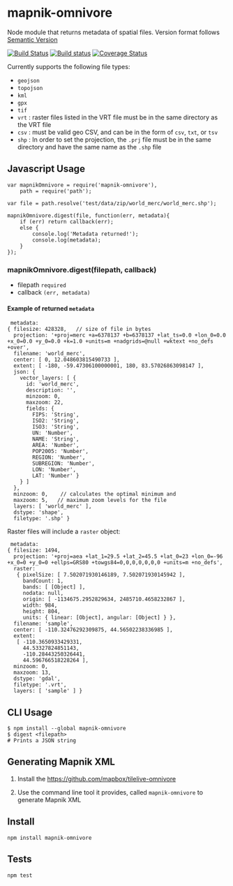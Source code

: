 # mapnik-omnivore
Node module that returns metadata of spatial files.
Version format follows [Semantic Version](http://semver.org/)

[![Build Status](https://travis-ci.org/mapbox/mapnik-omnivore.svg?branch=master)](https://travis-ci.org/mapbox/mapnik-omnivore)
[![Build status](https://ci.appveyor.com/api/projects/status/kr1qems47ex9wp3a?svg=true)](https://ci.appveyor.com/project/Mapbox/mapnik-omnivore)
[![Coverage Status](https://coveralls.io/repos/mapbox/mapnik-omnivore/badge.svg?branch=master)](https://coveralls.io/r/mapbox/mapnik-omnivore?branch=master)

Currently supports the following file types:
- `geojson`
- `topojson`
- `kml`
- `gpx`
- `tif`
- `vrt` : raster files listed in the VRT file must be in the same directory as the VRT file
- `csv` : must be valid geo CSV, and can be in the form of `csv`, `txt`, or `tsv`
- `shp` : In order to set the projection, the `.prj` file must be in the same directory and have the same name as the `.shp` file


## Javascript Usage

```
var mapnikOmnivore = require('mapnik-omnivore'),
    path = require('path');

var file = path.resolve('test/data/zip/world_merc/world_merc.shp');

mapnikOmnivore.digest(file, function(err, metadata){
	if (err) return callback(err);
	else {
		console.log('Metadata returned!');
		console.log(metadata);
	}
});
```

### mapnikOmnivore.digest(filepath, callback)
- filepath `required`
- callback `(err, metadata)`


#### Example of returned `metadata`
```
 metadata: 
{ filesize: 428328,   // size of file in bytes
  projection: '+proj=merc +a=6378137 +b=6378137 +lat_ts=0.0 +lon_0=0.0 +x_0=0.0 +y_0=0.0 +k=1.0 +units=m +nadgrids=@null +wktext +no_defs +over',
  filename: 'world_merc',
  center: [ 0, 12.048603815490733 ],
  extent: [ -180, -59.47306100000001, 180, 83.57026863098147 ],
  json: { 
  	vector_layers: [ { 
      id: 'world_merc',
      description: '',
      minzoom: 0,
      maxzoom: 22,
      fields: { 
        FIPS: 'String',
        ISO2: 'String',
        ISO3: 'String',
        UN: 'Number',
        NAME: 'String',
        AREA: 'Number',
        POP2005: 'Number',
        REGION: 'Number',
        SUBREGION: 'Number',
        LON: 'Number',
        LAT: 'Number' } 
    } ] 
  },
  minzoom: 0,    // calculates the optimal minimum and
  maxzoom: 5,   // maximum zoom levels for the file
  layers: [ 'world_merc' ],
  dstype: 'shape',
  filetype: '.shp' }
```

Raster files will include a `raster` object:
```
 metadata:
{ filesize: 1494,
  projection: '+proj=aea +lat_1=29.5 +lat_2=45.5 +lat_0=23 +lon_0=-96 +x_0=0 +y_0=0 +ellps=GRS80 +towgs84=0,0,0,0,0,0,0 +units=m +no_defs',
  raster: 
   { pixelSize: [ 7.502071930146189, 7.502071930145942 ],
     bandCount: 1,
     bands: [ [Object] ],
     nodata: null,
     origin: [ -1134675.2952829634, 2485710.4658232867 ],
     width: 984,
     height: 804,
     units: { linear: [Object], angular: [Object] } },
  filename: 'sample',
  center: [ -110.32476292309875, 44.56502238336985 ],
  extent: 
   [ -110.3650933429331,
     44.53327824851143,
     -110.28443250326441,
     44.596766518228264 ],
  minzoom: 0,
  maxzoom: 13,
  dstype: 'gdal',
  filetype: '.vrt',
  layers: [ 'sample' ] }

```

## CLI Usage
```
$ npm install --global mapnik-omnivore
$ digest <filepath>
# Prints a JSON string
```

## Generating Mapnik XML

1) Install the https://github.com/mapbox/tilelive-omnivore

2) Use the command line tool it provides, called `mapnik-omnivore` to generate Mapnik XML


## Install
```
npm install mapnik-omnivore
```

## Tests
`npm test`
